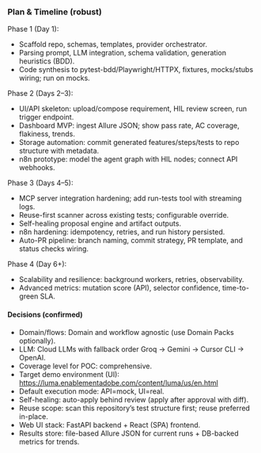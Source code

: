 ### Plan & Timeline (robust)

Phase 1 (Day 1):
- Scaffold repo, schemas, templates, provider orchestrator.
- Parsing prompt, LLM integration, schema validation, generation heuristics (BDD).
- Code synthesis to pytest-bdd/Playwright/HTTPX, fixtures, mocks/stubs wiring; run on mocks.

Phase 2 (Days 2–3):
- UI/API skeleton: upload/compose requirement, HIL review screen, run trigger endpoint.
- Dashboard MVP: ingest Allure JSON; show pass rate, AC coverage, flakiness, trends.
- Storage automation: commit generated features/steps/tests to repo structure with metadata.
 - n8n prototype: model the agent graph with HIL nodes; connect API webhooks.

Phase 3 (Days 4–5):
- MCP server integration hardening; add run-tests tool with streaming logs.
- Reuse-first scanner across existing tests; configurable override.
- Self-healing proposal engine and artifact outputs.
 - n8n hardening: idempotency, retries, and run history persisted.
 - Auto-PR pipeline: branch naming, commit strategy, PR template, and status checks wiring.

Phase 4 (Day 6+):
- Scalability and resilience: background workers, retries, observability.
- Advanced metrics: mutation score (API), selector confidence, time-to-green SLA.

#### Decisions (confirmed)
- Domain/flows: Domain and workflow agnostic (use Domain Packs optionally).
- LLM: Cloud LLMs with fallback order Groq → Gemini → Cursor CLI → OpenAI.
- Coverage level for POC: comprehensive.
- Target demo environment (UI): https://luma.enablementadobe.com/content/luma/us/en.html
- Default execution mode: API=mock, UI=real.
- Self-healing: auto-apply behind review (apply after approval with diff).
- Reuse scope: scan this repository’s test structure first; reuse preferred in-place.
- Web UI stack: FastAPI backend + React (SPA) frontend.
- Results store: file-based Allure JSON for current runs + DB-backed metrics for trends.
